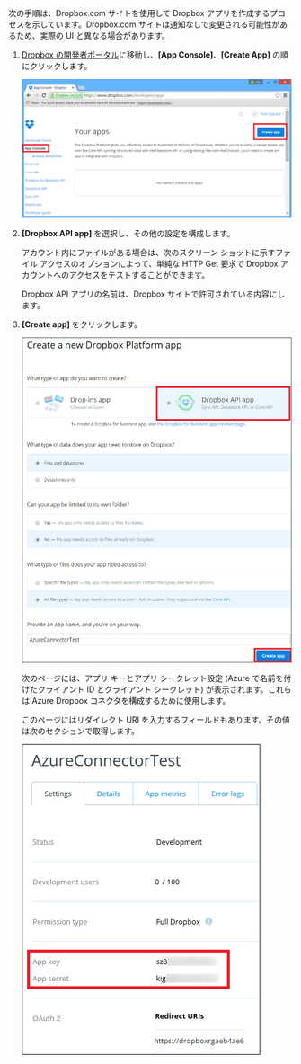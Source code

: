 次の手順は、Dropbox.com サイトを使用して Dropbox アプリを作成するプロセスを示しています。Dropbox.com サイトは通知なしで変更される可能性があるため、実際の UI と異なる場合があります。

1. [Dropbox の開発者ポータル](https://www.dropbox.com/developers/apps)に移動し、**[App Console]**、**[Create App]** の順にクリックします。
   
    ![Dropbox アプリの作成](./media/app-service-api-create-dropbox-app/dbappcreate.png)
2. **[Dropbox API app]** を選択し、その他の設定を構成します。
   
    アカウント内にファイルがある場合は、次のスクリーン ショットに示すファイル アクセスのオプションによって、単純な HTTP Get 要求で Dropbox アカウントへのアクセスをテストすることができます。
   
    Dropbox API アプリの名前は、Dropbox サイトで許可されている内容にします。
3. **[Create app]** をクリックします。
   
    ![Dropbox アプリの作成](./media/app-service-api-create-dropbox-app/dbapiapp.png)
   
    次のページには、アプリ キーとアプリ シークレット設定 (Azure で名前を付けたクライアント ID とクライアント シークレット) が表示されます。これらは Azure Dropbox コネクタを構成するために使用します。
   
    このページにはリダイレクト URI を入力するフィールドもあります。その値は次のセクションで取得します。
   
    ![Dropbox アプリの作成](./media/app-service-api-create-dropbox-app/dbappsettings.png)

<!---HONumber=Oct15_HO3-->